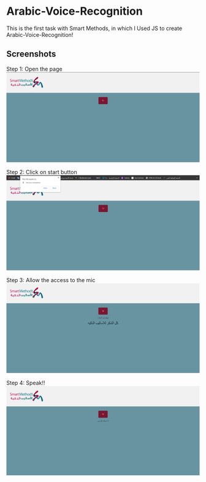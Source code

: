 # Arabic-Voice-Recognition


This is the first task with Smart Methods, in which I Used JS to create Arabic-Voice-Recognition! 

## Screenshots

Step 1: Open the page
![App Screenshot](img/img0.png)

Step 2: Click on start button
![App Screenshot](img/img2.png)

Step 3: Allow the access to the mic
![App Screenshot](img/img1.png)

Step 4: Speak!!
![App Screenshot](img/img3.png)
